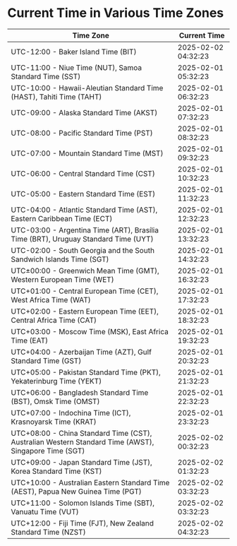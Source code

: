 # Current Time in Various Time Zones

| Time Zone | Current Time |
|-----------|--------------|
| UTC-12:00 - Baker Island Time (BIT) | 2025-02-02 04:32:23 |
| UTC-11:00 - Niue Time (NUT), Samoa Standard Time (SST) | 2025-02-01 05:32:23 |
| UTC-10:00 - Hawaii-Aleutian Standard Time (HAST), Tahiti Time (TAHT) | 2025-02-01 06:32:23 |
| UTC-09:00 - Alaska Standard Time (AKST) | 2025-02-01 07:32:23 |
| UTC-08:00 - Pacific Standard Time (PST) | 2025-02-01 08:32:23 |
| UTC-07:00 - Mountain Standard Time (MST) | 2025-02-01 09:32:23 |
| UTC-06:00 - Central Standard Time (CST) | 2025-02-01 10:32:23 |
| UTC-05:00 - Eastern Standard Time (EST) | 2025-02-01 11:32:23 |
| UTC-04:00 - Atlantic Standard Time (AST), Eastern Caribbean Time (ECT) | 2025-02-01 12:32:23 |
| UTC-03:00 - Argentina Time (ART), Brasília Time (BRT), Uruguay Standard Time (UYT) | 2025-02-01 13:32:23 |
| UTC-02:00 - South Georgia and the South Sandwich Islands Time (SGT) | 2025-02-01 14:32:23 |
| UTC±00:00 - Greenwich Mean Time (GMT), Western European Time (WET) | 2025-02-01 16:32:23 |
| UTC+01:00 - Central European Time (CET), West Africa Time (WAT) | 2025-02-01 17:32:23 |
| UTC+02:00 - Eastern European Time (EET), Central Africa Time (CAT) | 2025-02-01 18:32:23 |
| UTC+03:00 - Moscow Time (MSK), East Africa Time (EAT) | 2025-02-01 19:32:23 |
| UTC+04:00 - Azerbaijan Time (AZT), Gulf Standard Time (GST) | 2025-02-01 20:32:23 |
| UTC+05:00 - Pakistan Standard Time (PKT), Yekaterinburg Time (YEKT) | 2025-02-01 21:32:23 |
| UTC+06:00 - Bangladesh Standard Time (BST), Omsk Time (OMST) | 2025-02-01 22:32:23 |
| UTC+07:00 - Indochina Time (ICT), Krasnoyarsk Time (KRAT) | 2025-02-01 23:32:23 |
| UTC+08:00 - China Standard Time (CST), Australian Western Standard Time (AWST), Singapore Time (SGT) | 2025-02-02 00:32:23 |
| UTC+09:00 - Japan Standard Time (JST), Korea Standard Time (KST) | 2025-02-02 01:32:23 |
| UTC+10:00 - Australian Eastern Standard Time (AEST), Papua New Guinea Time (PGT) | 2025-02-02 03:32:23 |
| UTC+11:00 - Solomon Islands Time (SBT), Vanuatu Time (VUT) | 2025-02-02 03:32:23 |
| UTC+12:00 - Fiji Time (FJT), New Zealand Standard Time (NZST) | 2025-02-02 04:32:23 |
